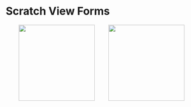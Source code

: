 # Scratch View Forms


<p align="center">
<img width="200" height:"600" src="android.gif" />
&nbsp;&nbsp;&nbsp;&nbsp;&nbsp;&nbsp;&nbsp;
<img width="200" height:"600" src="iOS.gif" />
</p>
